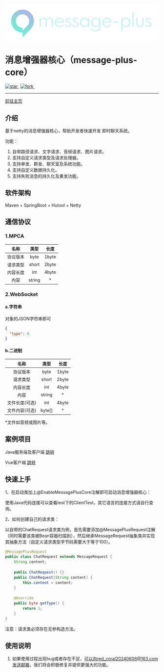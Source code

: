 
[![](./doc/img/logo_max_white.png)](https://www.red-coral.cn/)

# 消息增强器核心（message-plus-core）

<a href='https://gitee.com/modmb/message-plus-core/stargazers' style="margin-right: 5px">
    <img src='https://gitee.com/modmb/message-plus-core/badge/star.svg?theme=dark' alt='star'></img>
</a>
<a href='https://gitee.com/modmb/message-plus-core/members' style="margin-right: 5px">
    <img src='https://gitee.com/modmb/message-plus-core/badge/fork.svg?theme=dark' alt='fork'></img>
</a>
<img src="https://img.shields.io/static/v1?label=Github&message=message-plus&color=orange" alt="">

---

<a href="https://www.red-coral.cn/">前往主页</a>

[//]: # (&ensp;|&ensp;)
[//]: # (<a href="https://zwzrt.github.io/">加入我们</a>)

## 介绍

基于netty的消息增强器核心，帮助开发者快速开发 即时聊天系统。

功能：

   1. 自带路径请求、文字请求、音频请求、图片请求。
   2. 支持自定义请求类型及请求处理器。
   3. 支持单发、群发、聊天室及系统功能。
   4. 支持自定义数据持久化。
   5. 支持失败消息的持久化及重发功能。

## 软件架构

Maven + SpringBoot + Hutool + Netty

## 通信协议

### 1.MPCA

|  名称  |   类型   |  长度   |
|:----:|:------:|:-----:|
| 协议版本 |  byte  | 1byte |
| 请求类型 | short  | 2byte |
| 内容长度 |  int   | 4byte |
|  内容  | string |   *   |

### 2.WebSocket

#### a.字符串

对象的JSON字符串即可
```json
{
  "type": 0
}
```

#### b.二进制

|    名称    |   类型   |  长度   |
|:--------:|:------:|:-----:|
|   协议版本   |  byte  | 1byte |
|   请求类型   | short  | 2byte |
|   内容长度   |  int   | 4byte |
|    内容    | string |   *   |
| 文件长度(可选) |  int   | 4byte |
| 文件内容(可选) | byte[] |   *   |
*文件如音频或图片等。

## 案例项目

Java服务端及客户端
[跳转](https://gitee.com/modmb/message-plus-core-demo-java)

Vue客户端
[跳转](https://gitee.com/modmb/message-plus-core-demo-vue)

## 快速上手

1、在启动类加上@EnableMessagePlusCore注解即可启动消息增强器核心：

使用Java代码连接可以查看test下的ClientTest，其它语言的连接方式请自行查询。

2、如何创建自己的请求类：

以自带的ChatRequest请求类为例，首先需要添加@MessagePlusRequest注解（同时需要该类被Bean容器扫描到），然后继承MessageRequest抽象类并实现其抽象方法（自定义请求类型字节码需要大于等于100）。

```java
@MessagePlusRequest
public class ChatRequest extends MessageRequest {
    String content;

    public ChatRequest() {}
    public ChatRequest(String content) {
        this.content = content;
    }

    @Override
    public byte getType() {
        return 1;
    }
}
```

注意：请求类必须存在无参构造方法。

## 使用说明

1. 如果使用过程出现bug或者存在不足，可以向red_coral20240606@163.com发送邮箱，我们将会积极修复并提供更强大的功能。
